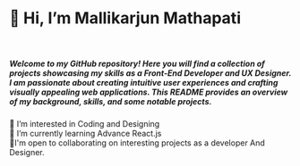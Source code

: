 
<h1> 👋 Hi, I’m Mallikarjun Mathapati</h1>
</br>
<h5>Welcome to my GitHub repository! Here you will find a collection of projects showcasing my skills as a Front-End Developer and UX Designer. I am passionate about creating intuitive user experiences and crafting visually appealing web applications. This README provides an overview of my background, skills, and some notable projects.</h5>
👀 I’m interested in Coding and Designing
<br/>
🌱 I’m currently learning Advance React.js
<br/>
🤝I'm open to collaborating on interesting projects as a developer And Designer.

<!---
Mallikarjun-Mathapati/Mallikarjun-Mathapati is a ✨ special ✨ repository because its `README.md` (this file) appears on your GitHub profile.
You can click the Preview link to take a look at your changes.
--->
